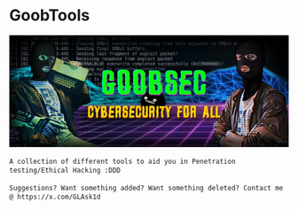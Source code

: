 # GoobTools
![Alt text](https://github.com/glask1d/GoobQR/blob/main/images/GoobSecBanner.jpeg)

```text
A collection of different tools to aid you in Penetration testing/Ethical Hacking :DDD

Suggestions? Want something added? Want something deleted? Contact me @ https://x.com/GLAsk1d
```
